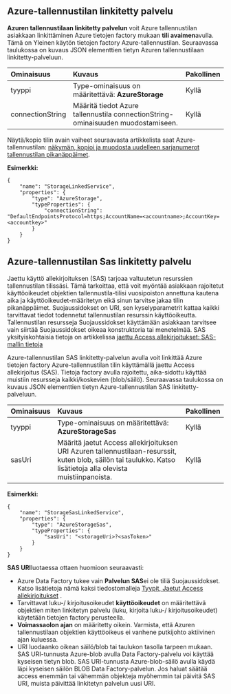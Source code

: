 ## <a name="azure-storage-linked-service"></a>Azure-tallennustilan linkitetty palvelu

**Azuren tallennustilaan linkitetty palvelun** voit Azure tallennustilan asiakkaan linkittäminen Azure tietojen factory mukaan **tili avaimen**avulla. Tämä on Yleinen käytön tietojen factory Azure-tallennustilan. Seuraavassa taulukossa on kuvaus JSON elementtien tietyn Azuren tallennustilaan linkitetty-palveluun.

| Ominaisuus | Kuvaus | Pakollinen |
| :-------- | :----------- | :-------- |
| tyyppi | Type-ominaisuus on määritettävä: **AzureStorage** | Kyllä |
| connectionString | Määritä tiedot Azure tallennustila connectionString-ominaisuuden muodostamiseen. | Kyllä |

Näytä/kopio tilin avain vaiheet seuraavasta artikkelista saat Azure-tallennustilan: [näkymän, kopioi ja muodosta uudelleen sarjanumerot tallennustilan pikanäppäimet](../storage/storage-create-storage-account.md#view-copy-and-regenerate-storage-access-keys).

**Esimerkki:**  
  
    {  
        "name": "StorageLinkedService",  
        "properties": {  
            "type": "AzureStorage",  
            "typeProperties": {  
                "connectionString": "DefaultEndpointsProtocol=https;AccountName=<accountname>;AccountKey=<accountkey>"  
            }  
        }  
    }  


## <a name="azure-storage-sas-linked-service"></a>Azure-tallennustilan Sas linkitetty palvelu  
Jaettu käyttö allekirjoituksen (SAS) tarjoaa valtuutetun resurssien tallennustilan tilissäsi. Tämä tarkoittaa, että voit myöntää asiakkaan rajoitetut käyttöoikeudet objektien tallennustila-tilisi vuosipoiston annettuna kautena aika ja käyttöoikeudet-määritetyn eikä sinun tarvitse jakaa tilin pikanäppäimet. Suojaussidokset on URI, sen kyselyparametrit kattaa kaikki tarvittavat tiedot todennetut tallennustilan resurssin käyttöoikeutta. Tallennustilan resursseja Suojaussidokset käyttämään asiakkaan tarvitsee vain siirtää Suojaussidokset oikeaa konstruktoria tai menetelmää. SAS yksityiskohtaisia tietoja on artikkelissa [jaettu Access allekirjoitukset: SAS-mallin tietoja](../articles/storage/storage-dotnet-shared-access-signature-part-1.md)
  
Azure-tallennustilan SAS linkitetty-palvelun avulla voit linkittää Azure tietojen factory Azure-tallennustilan tilin käyttämällä jaettu Access allekirjoitus (SAS). Tietoja factory avulla rajoitettu, aika-sidottu käyttää muistiin resursseja kaikki/koskevien (blob/säilö). Seuraavassa taulukossa on kuvaus JSON elementtien tietyn Azure-tallennustilan SAS linkitetty-palveluun. 

| Ominaisuus | Kuvaus | Pakollinen |
| :-------- | :----------- | :-------- |
| tyyppi | Type-ominaisuus on määritettävä: **AzureStorageSas**  | Kyllä |
| sasUri | Määritä jaetut Access allekirjoituksen URI Azuren tallennustilaan-resurssit, kuten blob, säilön tai taulukko. Katso lisätietoja alla olevista muistiinpanoista. | Kyllä | 


**Esimerkki:**
  
    {  
        "name": "StorageSasLinkedService",  
        "properties": {  
            "type": "AzureStorageSas",  
            "typeProperties": {  
                "sasUri": "<storageUri>?<sasToken>"   
            }  
        }  
    }  

**SAS URI**luotaessa ottaen huomioon seuraavasti:  

- Azure Data Factory tukee vain **Palvelun SAS**ei ole tiliä Suojaussidokset. Katso lisätietoja nämä kaksi tiedostomalleja [Tyypit, Jaetut Access allekirjoitukset](../articles/storage/storage-dotnet-shared-access-signature-part-1.md#types-of-shared-access-signatures) .
- Tarvittavat luku-/ kirjoitusoikeudet **käyttöoikeudet** on määritettävä objektien miten linkitetyn palvelu (luku, kirjoita luku-/ kirjoitusoikeudet) käytetään tietojen factory perusteella.
- **Voimassaolon ajan** on määritetty oikein. Varmista, että Azuren tallennustilaan objektien käyttöoikeus ei vanhene putkijohto aktiivinen ajan kuluessa.
- URI luodaanko oikean säilö/blob tai taulukon tasolla tarpeen mukaan. SAS URI-tunnusta Azure-blob avulla Data Factory-palvelu voi käyttää kyseisen tietyn blob. SAS URI-tunnusta Azure-blob-säilö avulla käydä läpi kyseisen säilön BLOB Data Factory-palvelun. Jos haluat säätää access enemmän tai vähemmän objekteja myöhemmin tai päivitä SAS URI, muista päivittää linkitetyn palvelun uusi URI.   
